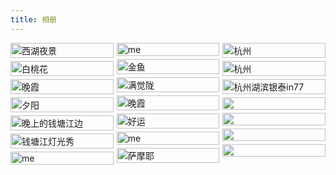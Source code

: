```yaml
---
title: 相册
---
```


<div class="waterfall">
  <div class="item"><a href="/images/gallery/img-1.jpg" target="_blank"><img src="/images/gallery/img-1.jpg" alt="西湖夜景" title="西湖夜景"></a></div>
  <div class="item"><a href="/images/gallery/img-14.jpg" target="_blank"><img src="/images/gallery/img-14.jpg" alt="白桃花" title="白桃花"></a></div>
  <div class="item"><a href="/images/gallery/img-2.jpg" target="_blank"><img src="/images/gallery/img-2.jpg" alt="晚霞" title="晚霞"></a></div>
  <div class="item"><a href="/images/gallery/img-3.jpg" target="_blank"><img src="/images/gallery/img-3.jpg" alt="夕阳" title="夕阳"></a></div>
  <div class="item"><a href="/images/gallery/img-4.jpg" target="_blank"><img src="/images/gallery/img-4.jpg" alt="晚上的钱塘江边" title="晚上的钱塘江边"></a></div>
  <div class="item"><a href="/images/gallery/img-5.jpg" target="_blank"><img src="/images/gallery/img-5.jpg" alt="钱塘江灯光秀" title="钱塘江灯光秀"></a></div>
  <div class="item"><a href="/images/gallery/img-6.jpg" target="_blank"><img src="/images/gallery/img-6.jpg" alt="me" title="me"></a></div>
  <div class="item"><a href="/images/gallery/img-7.jpg" target="_blank"><img src="/images/gallery/img-7.jpg" alt="me" title="me"></a></div>
  <div class="item"><a href="/images/gallery/img-8.jpg" target="_blank"><img src="/images/gallery/img-8.jpg" alt="金鱼" title="金鱼"></a></div>
  <div class="item"><a href="/images/gallery/img-9.jpg" target="_blank"><img src="/images/gallery/img-9.jpg" alt="满觉陇" title="满觉陇"></a></div>
  <div class="item"><a href="/images/gallery/img-10.jpg" target="_blank"><img src="/images/gallery/img-10.jpg" alt="晚霞" title="晚霞"></a></div>
  <div class="item"><a href="/images/gallery/img-11.jpg" target="_blank"><img src="/images/gallery/img-11.jpg" alt="好运" title="好运"></a></div>
  <div class="item"><a href="/images/gallery/img-12.jpg" target="_blank"><img src="/images/gallery/img-12.jpg" alt="me" title="me"></a></div>
  <div class="item"><a href="/images/gallery/img-13.jpg" target="_blank"><img src="/images/gallery/img-13.jpg" alt="萨摩耶" title="萨摩耶"></a></div>
  <div class="item"><a href="/images/gallery/img-15.jpg" target="_blank"><img src="/images/gallery/img-15.jpg" alt="杭州" title="杭州"></a></div>
  <div class="item"><a href="/images/gallery/img-16.jpg" target="_blank"><img src="/images/gallery/img-16.jpg" alt="杭州" title="杭州"></a></div>
  <div class="item"><a href="/images/gallery/img-17.jpg" target="_blank"><img src="/images/gallery/img-17.jpg" alt="杭州湖滨银泰in77" title="杭州湖滨银泰in77"></a></div>
  <div class="item"><a href="/images/gallery/img-18.jpg" target="_blank"><img src="/images/gallery/img-18.jpg"></a></div>
  <div class="item"><a href="/images/gallery/img-19.jpg" target="_blank"><img src="/images/gallery/img-19.jpg"></a></div>
  <div class="item"><a href="/images/gallery/img-20.jpg" target="_blank"><img src="/images/gallery/img-20.jpg"></a></div>
  <div class="item"><a href="/images/gallery/img-21.jpg" target="_blank"><img src="/images/gallery/img-21.jpg"></a></div>
</div>

<style>
.waterfall {
    column-count: 3; /* 列数 */
    column-gap: 5px; /* 列之间的间距 */
}
.item {
    break-inside: avoid; /* 防止项目被分割到不同的列中 */
    margin-bottom: 5px;
}
.item img {
    width: 100%
}
</style>